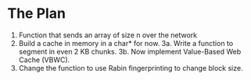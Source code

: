 # The Plan

1. Function that sends an array of size n over the network
2. Build a cache in memory in a char* for now.
3a. Write a function to segment in even 2 KB chunks.
3b. Now implement Value-Based Web Cache (VBWC).
4. Change the function to use Rabin fingerprinting to change block size.
